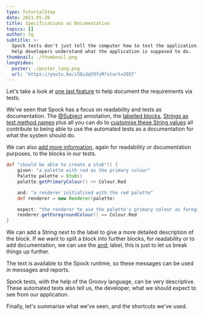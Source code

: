 ```yaml
---
type: TutorialStep
date: 2021-05-20
title: Specifications as Documentation
topics: []
author: tg
subtitle: >-
  Spock tests don't just tell the computer how to test the application, they can
  help developers understand what the application is supposed to do.
thumbnail: ./thumbnail.png
longVideo:
  poster: ./poster_long.png
  url: 'https://youtu.be/i5Qu3qYOfsM?start=2057'
---
```


Let's take a look at [one last feature](http://spockframework.org/spock/docs/2.0/all_in_one.html#specifications_as_documentation) to help document the requirements via tests.

We've seen that Spock has a focus on readability and tests as documentation. The [@Subject](http://spockframework.org/spock/docs/2.0/all_in_one.html#_subject) annotation, the [labelled blocks](http://spockframework.org/spock/docs/2.0/all_in_one.html#_blocks), [Strings as test method names](http://spockframework.org/spock/docs/2.0/all_in_one.html#_feature_methods) plus all you can do to [customise these String values](https://spockframework.org/spock/docs/2.0/all_in_one.html#_unrolled_iteration_names) all contribute to being able to use the automated tests as a documentation for what the system should do.

We can also [add more information](http://spockframework.org/spock/docs/2.0/all_in_one.html#specifications_as_documentation), again for readability or documentation purposes, to the blocks in our tests.

```groovy
def "should be able to create a stub"() {
    given: "a palette with red as the primary colour"
    Palette palette = Stub()
    palette.getPrimaryColour() >> Colour.Red

    and: "a renderer initialised with the red palette"
    def renderer = new Renderer(palette)

    expect: "the renderer to use the palette's primary colour as foreground"
    renderer.getForegroundColour() == Colour.Red
}
```

We can add a String next to the label to give a more detailed description of the block. If we want to split a block into further blocks, for readability or to add documentation, we can use the [and:](http://spockframework.org/spock/docs/2.0/all_in_one.html#specifications_as_documentation) label, this is just to let us break things up further.

The text is available to the Spock runtime, so these messages can be used in messages and reports.

Spock tests, with the help of the Groovy language, can be very descriptive. These automated tests also tell us, the developer, what we should expect to see from our application.

Finally, let's summarise what we've seen, and the shortcuts we've used.
